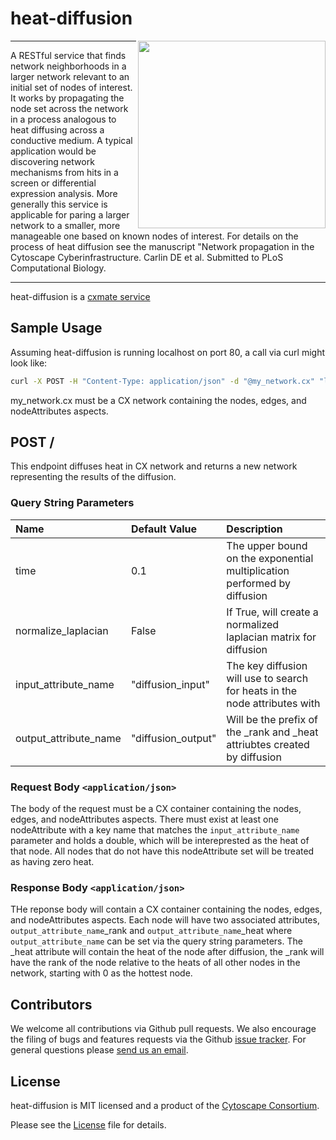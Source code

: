 heat-diffusion
==============

<img align="right" height="300" src="http://www.cytoscape.org/images/logo/cy3logoOrange.svg">

---

A RESTful service that finds network neighborhoods in a larger network relevant to an initial set of nodes of interest. It works by propagating the node set across the network in a process analogous to heat diffusing across a conductive medium. A typical application would be discovering network mechanisms from hits in a screen or differential expression analysis. More generally this service is applicable for paring a larger network to a smaller, more manageable one based on known nodes of interest. For details on the process of heat diffusion see the manuscript "Network propagation in the Cytoscape Cyberinfrastructure. Carlin DE et al. Submitted to PLoS Computational Biology.

---

heat-diffusion is a [cxmate service](https://github.com/cxmate/cxmate)

## Sample Usage
Assuming heat-diffusion is running localhost on port 80, a call via curl might look like:

```bash
curl -X POST -H "Content-Type: application/json" -d "@my_network.cx" "localhost:80?time=0.5"
```

my_network.cx must be a CX network containing the nodes, edges, and nodeAttributes aspects.

## POST /
This endpoint diffuses heat in CX network and returns a new network representing the results of the diffusion.

### Query String Parameters

| Name                  | Default Value      | Description                                                                |
|:--------------------- |:------------------ |:-------------------------------------------------------------------------- |
| time                  | 0.1                | The upper bound on the exponential multiplication performed by diffusion   |
| normalize_laplacian   | False              | If True, will create a normalized laplacian matrix for diffusion           | 
| input_attribute_name  | "diffusion_input"  | The key diffusion will use to search for heats in the node attributes with |
| output_attribute_name | "diffusion_output" | Will be the prefix of the _rank and _heat attriubtes created by diffusion  |  

### Request Body `<application/json>`
The body of the request must be a CX container containing the nodes, edges, and nodeAttributes aspects. There must exist at least one nodeAttribute with a key name that matches the `input_attribute_name` parameter and holds a double, which will be intereprested as the heat of that node. All nodes that do not have this nodeAttribute set will be treated as having zero heat.

### Response Body `<application/json>`
THe reponse body will contain a CX container containing the nodes, edges, and nodeAttributes aspects. Each node will have two associated attributes, `output_attribute_name`\_rank and `output_attribute_name`\_heat where `output_attribute_name` can be set via the query string parameters. The \_heat attribute will contain the heat of the node after diffusion, the \_rank will have the rank of the node relative to the heats of all other nodes in the network, starting with 0 as the hottest node.

Contributors
------------

We welcome all contributions via Github pull requests. We also encourage the filing of bugs and features requests via the Github [issue tracker](https://github.com/idekerlab/heat-diffusion/issues/new). For general questions please [send us an email](eric.david.sage@gmail.com).

License
-------

heat-diffusion is MIT licensed and a product of the [Cytoscape Consortium](http://www.cytoscapeconsortium.org).

Please see the [License](https://github.com/cxmate/cxmate/blob/master/LICENSE) file for details.

